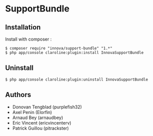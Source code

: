 # SupportBundle

## Installation

Install with composer :

    $ composer require "innova/support-bundle" "1.*"
    $ php app/console claroline:plugin:install InnovaSupportBundle

## Uninstall 

    $ php app/console claroline:plugin:uninstall InnovaSupportBundle

## Authors

* Donovan Tengblad (purplefish32)
* Axel Penin (Elorfin)
* Arnaud Bey (arnaudbey)
* Eric Vincent (ericvincenterv)
* Patrick Guillou (pitrackster)